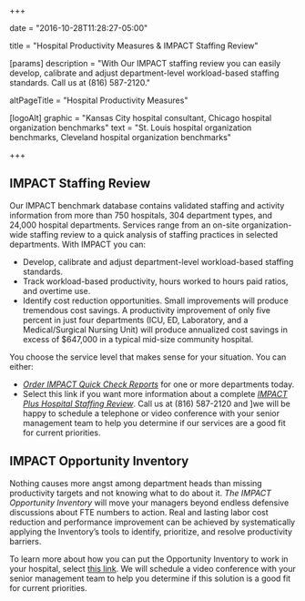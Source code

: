 +++

date = "2016-10-28T11:28:27-05:00"

title = "Hospital Productivity Measures & IMPACT Staffing Review"

[params]
  description = "With Our IMPACT staffing review you can easily develop, calibrate and adjust department-level workload-based staffing standards. Call us at (816) 587-2120."

  altPageTitle = "Hospital Productivity Measures"

[logoAlt]
  graphic = "Kansas City hospital consultant, Chicago hospital organization benchmarks"
  text = "St. Louis hospital organization benchmarks, Cleveland hospital organization benchmarks"

+++

## IMPACT Staffing Review

Our IMPACT benchmark database contains validated staffing and activity information from more than 750 hospitals, 304 department types, and 24,000 hospital departments. Services range from an on-site organization-wide staffing review to a quick analysis of staffing practices in selected departments. With IMPACT you can:

* Develop, calibrate and adjust department-level workload-based staffing standards.
* Track workload-based productivity, hours worked to hours paid ratios, and overtime use.
* Identify cost reduction opportunities. Small improvements will produce tremendous cost savings. A productivity improvement of only five percent in just four departments (ICU, ED, Laboratory, and a Medical/Surgical Nursing Unit) will produce annualized cost savings in excess of $647,000 in a typical mid-size community hospital.

You choose the service level that makes sense for your situation. You can either:

* _<a href="/quick-check/information/">Order IMPACT Quick Check Reports</a>_ for one or more departments today.
* Select this link if you want more information about a complete _<a href="mailto:info@bradyinc.com?subject=IMPACT%20Plus%20Hospital%20Staffing%20Review">IMPACT Plus Hospital Staffing Review</a>_. Call us at (816) 587-2120 and ]we will be happy to schedule a telephone or video conference with your senior management team to help you determine if our services are a good fit for current priorities.

## IMPACT Opportunity Inventory
Nothing causes more angst among department heads than missing productivity targets and not knowing what to do about it. _The IMPACT Opportunity Inventory_ will move your managers beyond endless defensive discussions about FTE numbers to action. Real and lasting labor cost reduction and performance improvement can be achieved by systematically applying the Inventory’s tools to identify, prioritize, and resolve productivity barriers.

To learn more about how you can put the Opportunity Inventory to work in your hospital, select <a href="mailto:Info@bradyinc.com?subject=Schedule%20Discussion%20of%20Opportunity%20Inventory%20Process">this link</a>. We will schedule a video conference with your senior management team to help you determine if this solution is a good fit for current priorities.
